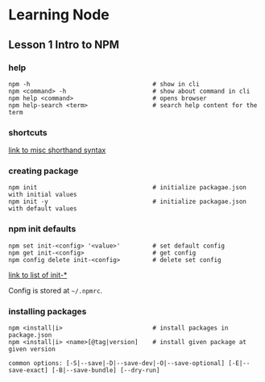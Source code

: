 # Learning Node 

## Lesson 1 Intro to NPM

### help

```posh
npm -h                                  # show in cli
npm <command> -h                        # show about command in cli
npm help <command>                      # opens browser
npm help-search <term>                  # search help content for the term

```

### shortcuts

[link to misc shorthand syntax](https://docs.npmjs.com/misc/config)

### creating package

```posh
npm init                                # initialize packagae.json with initial values
npm init -y                             # initialize packagae.json with default values
```

### npm init defaults

```posh
npm set init-<config> '<value>'         # set default config
npm get init-<config>                   # get config
npm config delete init-<config>         # delete set config
```

[link to list of init-*](https://docs.npmjs.com/misc/config)

Config is stored at `~/.npmrc`.

### installing packages

```posh
npm <install|i>                         # install packages in package.json
npm <install|i> <name>[@tag|version]    # install given package at given version

common options: [-S|--save|-D|--save-dev|-O|--save-optional] [-E|--save-exact] [-B|--save-bundle] [--dry-run]
``` 
